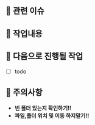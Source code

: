 ## 🍏 관련 이슈
<!-- 해당 PR과 관련된 이슈를 링크해주세요. -->

## 🍏 작업내용
<!-- 작업 내용과 이미지를 첨부해주세요. -->

## 🍏 다음으로 진행될 작업
<!-- - [ ] 다음으로 할 일을 적어주세요. -->
 - [ ] todo

## 🍏 주의사항
- **빈 폴더 있는지 확인하기!!**
- **파일,폴더 위치 및 이동 하지말기!!**
